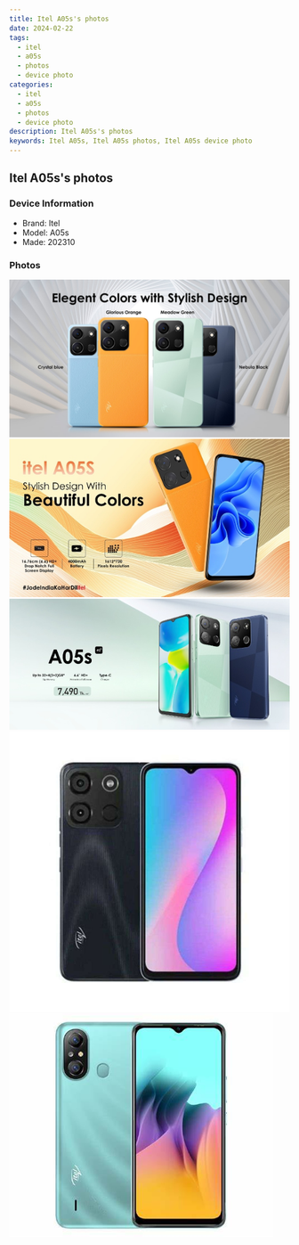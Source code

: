 ```yaml
---
title: Itel A05s's photos
date: 2024-02-22
tags: 
  - itel
  - a05s
  - photos
  - device photo
categories: 
  - itel
  - a05s
  - photos
  - device photo
description: Itel A05s's photos
keywords: Itel A05s, Itel A05s photos, Itel A05s device photo
---
```


## Itel A05s's photos

### Device Information

- Brand: Itel
- Model: A05s
- Made: 202310

### Photos

![/images/best-assets/devices/itel/itel-a05s/1.jpg](/images/best-assets/devices/itel/itel-a05s/1.jpg)
![/images/best-assets/devices/itel/itel-a05s/2.jpg](/images/best-assets/devices/itel/itel-a05s/2.jpg)
![/images/best-assets/devices/itel/itel-a05s/3.jpg](/images/best-assets/devices/itel/itel-a05s/3.jpg)
![/images/best-assets/devices/itel/itel-a05s/4.jpg](/images/best-assets/devices/itel/itel-a05s/4.jpg)
![/images/best-assets/devices/itel/itel-a05s/5.jpg](/images/best-assets/devices/itel/itel-a05s/5.jpg)
